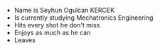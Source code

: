 - Name is Seyhun Ogulcan KERCEK  
- Is currently studying Mechatronics Engineering
- Hits every shot he don't miss
- Enjoys as much as he can
- Leaves
